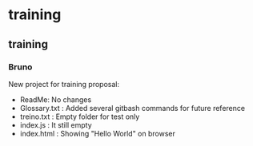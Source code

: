# training
## training
### Bruno

New project for training proposal:

- ReadMe: No changes
- Glossary.txt : Added several gitbash commands for future reference
- treino.txt : Empty folder for test only
- index.js : It still empty
- index.html : Showing "Hello World" on browser